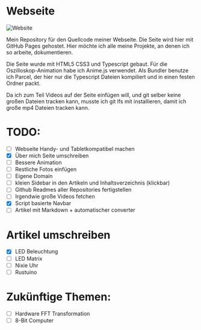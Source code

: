 # Webseite

![Website](https://img.shields.io/website?down_color=red&down_message=offline&style=flat-square&up_color=green&up_message=online&url=https%3A%2F%2FSebastianBraun01.github.io)

Mein Repository für den Quellcode meiner Webseite. Die Seite wird hier mit GitHub Pages gehostet.
Hier möchte ich alle meine Projekte, an denen ich so arbeite, dokumentieren.

Die Seite wurde mit HTML5 CSS3 und Typescript gebaut. Für die Oszilloskop-Animation habe ich Anime.js verwendet. Als Bundler benutze ich Parcel, der hier nur die Typescript Dateien kompiliert und in einen festen Ordner packt.

Da ich zum Teil Videos auf der Seite einfügen will, und git selber keine großen Dateien tracken kann, musste ich git lfs mit installieren, damit ich große mp4 Dateien tracken kann.

# TODO:

- [ ] Webseite Handy- und Tabletkompatibel machen
- [x] Über mich Seite umschreiben
- [ ] Bessere Animation
- [ ] Restliche Fotos einfügen
- [ ] Eigene Domain
- [ ] kleien Sidebar in den Artikeln und Inhaltsverzeichnis (klickbar)
- [ ] Github Readmes aller Repositories fertigstellen
- [ ] Irgendwie große Videos fetchen
- [x] Script basierte Navbar
- [ ] Artikel mit Markdown + automatischer converter

# Artikel umschreiben

- [x] LED Beleuchtung
- [ ] LED Matrix
- [ ] Nixie Uhr
- [ ] Rustuino

# Zukünftige Themen:

- [ ] Hardware FFT Transformation
- [ ] 8-Bit Computer
